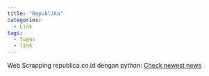 ```yaml
---
title: "Republika"
categories:
  - Link
tags:
  - tugas
  - link
---
```


Web Scrapping republica.co.id dengan python:
[Check newest news](assets/html/webScrap.html)
